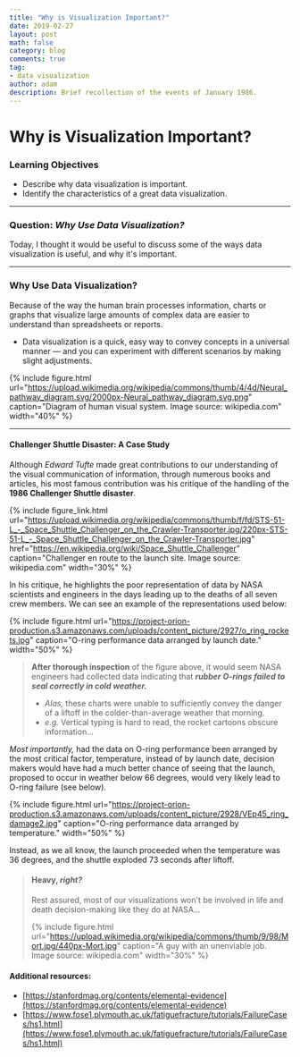 ```yaml
---
title: "Why is Visualization Important?"
date: 2019-02-27
layout: post
math: false
category: blog
comments: true
tag:
- data visualization
author: adam
description: Brief recollection of the events of January 1986.
---
```


# Why is Visualization Important?

### Learning Objectives
- Describe why data visualization is important.
- Identify the characteristics of a great data visualization.

---

### Question: *Why Use Data Visualization?*

Today, I thought it would be useful to discuss some of the ways data visualization is useful, and why it's important.

---

### Why Use Data Visualization?

Because of the way the human brain processes information, charts or graphs that visualize large amounts of complex data are easier to understand than spreadsheets or reports. 

- Data visualization is a quick, easy way to convey concepts in a universal manner — and you can experiment with different scenarios by making slight adjustments.

{% include figure.html url="https://upload.wikimedia.org/wikipedia/commons/thumb/4/4d/Neural_pathway_diagram.svg/2000px-Neural_pathway_diagram.svg.png" caption="Diagram of human visual system. Image source: wikipedia.com" width="40%" %}

---

#### Challenger Shuttle Disaster: A Case Study

Although *Edward Tufte* made great contributions to our understanding of the visual communication of information, through numerous books and articles, his most famous contribution was his critique of the handling of the **1986 Challenger Shuttle disaster**.

{% include figure_link.html url="https://upload.wikimedia.org/wikipedia/commons/thumb/f/fd/STS-51-L_-_Space_Shuttle_Challenger_on_the_Crawler-Transporter.jpg/220px-STS-51-L_-_Space_Shuttle_Challenger_on_the_Crawler-Transporter.jpg" href="https://en.wikipedia.org/wiki/Space_Shuttle_Challenger" caption="Challenger en route to the launch site. Image source: wikipedia.com" width="30%" %}

In his critique, he highlights the poor representation of data by NASA scientists and engineers in the days leading up to the deaths of all seven crew members. We can see an example of the representations used below:

{% include figure.html url="https://project-orion-production.s3.amazonaws.com/uploads/content_picture/2927/o_ring_rockets.jpg" caption="O-ring performance data arranged by launch date." width="50%" %}

> **After thorough inspection** of the figure above, it would seem NASA engineers had collected data indicating that ***rubber O-rings failed to seal correctly in cold weather.***
> - *Alas,* these charts were unable to sufficiently convey the danger of a liftoff in the colder-than-average weather that morning. 
> - *e.g.* Vertical typing is hard to read, the rocket cartoons obscure information...

*Most importantly,* had the data on O-ring performance been arranged by the most critical factor, temperature, instead of by launch date, decision makers would have had a much better chance of seeing that the launch, proposed to occur in weather below 66 degrees, would very likely lead to O-ring failure (see below).

{% include figure.html url="https://project-orion-production.s3.amazonaws.com/uploads/content_picture/2928/VEp45_ring_damage2.jpg" caption="O-ring performance data arranged by temperature." width="50%" %}

Instead, as we all know, the launch proceeded when the temperature was 36 degrees, and the shuttle exploded 73 seconds after liftoff.

> #### Heavy, *right?*
>
> Rest assured, most of our visualizations won't be involved in life and death decision-making like they do at NASA...
>
> {% include figure.html url="https://upload.wikimedia.org/wikipedia/commons/thumb/9/98/Mort.jpg/440px-Mort.jpg" caption="A guy with an unenviable job. Image source: wikipedia.com" width="30%" %}
>

#### Additional resources:
- [https://stanfordmag.org/contents/elemental-evidence](https://stanfordmag.org/contents/elemental-evidence)
- [https://www.fose1.plymouth.ac.uk/fatiguefracture/tutorials/FailureCases/hs1.html](https://www.fose1.plymouth.ac.uk/fatiguefracture/tutorials/FailureCases/hs1.html)